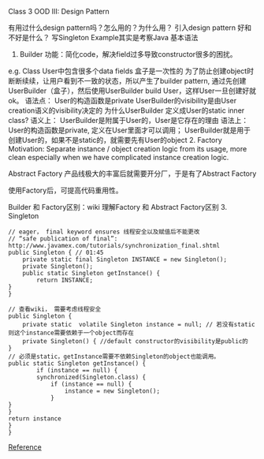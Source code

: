 Class 3 OOD III: Design Pattern

有用过什么design pattern吗？怎么用的？为什么用？
引入design pattern 好和不好是什么？
写Singleton Example其实是考察Java 基本语法

1. Builder
功能：简化code，解决field过多导致constructor很多的困扰。

e.g. Class User中包含很多个data fields
盒子是一次性的
为了防止创建object时断断续续，让用户看到不一致的状态，所以产生了builder pattern,
通过先创建UserBuilder（盒子），然后使用UserBuilder build User，这样User一旦创建好就ok。
语法点：
User的构造函数是private
UserBuilder的visibility是由User creation语义的visibility决定的
为什么UserBuilder 定义成User的static inner class?
语义上： UserBuilder是附属于User的，User是它存在的理由
语法上：
User的构造函数是private, 定义在User里面才可以调用；
UserBuilder就是用于创建User的，如果不是static的，就需要先有User的object
2. Factory
Motivation: Separate instance / object creation logic from its usage, more clean especially when we have complicated instance creation logic.

Abstract Factory
产品线极大的丰富后就需要开分厂，于是有了Abstract Factory

使用Factory后，可提高代码重用性。

Builder 和 Factory区别：wiki
理解Factory 和 Abstract Factory区别
3. Singleton
````
// eager， final keyword ensures 线程安全以及赋值后不能更改
// “safe publication of final”: http://www.javamex.com/tutorials/synchronization_final.shtml
public Singleton { // 01:45
	private static final Singleton INSTANCE = new Singleton();
	private Singleton();
	public static Singleton getInstance() {
		return INSTANCE;
}
}

// 查看wiki， 需要考虑线程安全
public Singleton {
	private static  volatile Singleton instance = null; // 若没有static则这个instance需要依赖于一个object而存在
	private Singleton() { //default constructor的visibility是public的
}
// 必须是static，getInstance需要不依赖Singleton的object也能调用。
public static Singleton getInstance() {
		if (instance == null) {
		synchronized(Singleton.class) {
			if (instance == null) {
				instance = new Singleton();
			}
}
}
return instance
}
}
````
[Reference](https://piazza.com/class/j0eqhhdregb3i?cid=131)